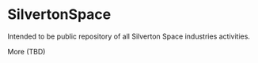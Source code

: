 # SilvertonSpace
Intended to be public repository of all Silverton Space industries activities.

More (TBD)
